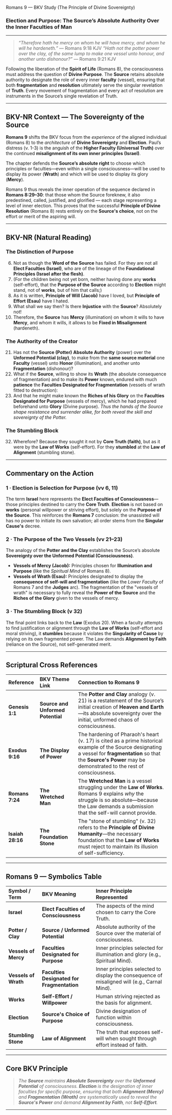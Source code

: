 Romans 9 — BKV Study (The Principle of Divine Sovereignty)
### Election and Purpose: The Source’s Absolute Authority Over the Inner Faculties of Man

---

> _“Therefore hath he mercy on whom he will have mercy, and whom he will he hardeneth.”_ — Romans 9:18 KJV
> _“Hath not the potter power over the clay, of the same lump to make one vessel unto honour, and another unto dishonour?”_ — Romans 9:21 KJV

Following the liberation of the **Spirit of Life** (Romans 8), the consciousness must address the question of **Divine Purpose**. The **Source** retains absolute authority to designate the role of every inner **faculty** (vessel), ensuring that both **fragmentation** and **resolution** ultimately serve the singular revelation of **Truth**. Every movement of fragmentation and every act of resolution are instruments in the Source’s single revelation of Truth.

---

## BKV-NR Context — The Sovereignty of the Source

**Romans 9** shifts the BKV focus from the *experience* of the aligned individual (Romans 8) to the *architecture* of **Divine Sovereignty** and **Election**. Paul’s distress (v. 1-3) is the anguish of the **Higher Faculty (Universal Truth)** over the continued **misalignment of its own inner principles (Israel)**.

The chapter defends the **Source’s absolute right** to choose which principles or faculties—even within a single consciousness—will be used to display its power (**Wrath**) and which will be used to display its glory (**Mercy**).

Romans 9 thus reveals the inner operation of the sequence declared in **Romans 8:29–30**: that those whom the Source foreknew, it also predestined, called, justified, and glorified — each stage representing a level of inner election. This proves that the successful **Principle of Divine Resolution** (Romans 8) rests entirely on the **Source's choice**, not on the effort or merit of the aspiring will.

---

## BKV-NR (Natural Reading)  

### **The Distinction of Purpose**

6. Not as though the **Word of the Source** has failed. For they are not all **Elect Faculties (Israel)**, who are of the lineage of the **Foundational Principles (Israel after the flesh)**.
11. (For the children being not yet born, neither having done any **works** (self-effort), that the **Purpose of the Source** according to **Election** might stand, not of **works**, but of him that calls;)
13. As it is written, **Principle of Will (Jacob)** have I loved, but **Principle of Effort (Esau)** have I hated.
14. What shall we say then? Is there **Injustice** with the **Source**? Absolutely not!
18. Therefore, the **Source** has **Mercy** (illumination) on whom it wills to have **Mercy**, and whom it wills, it allows to be **Fixed in Misalignment** (hardeneth).

### **The Authority of the Creator**

21. Has not the **Source (Potter)** **Absolute Authority** (power) over the **Unformed Potential (clay)**, to make from the **same source material** one **Faculty** (vessel) unto **Honor** (illumination), and another unto **Fragmentation** (dishonour)?
22. What if the **Source**, willing to show its **Wrath** (the absolute consequence of fragmentation) and to make its **Power** known, endured with much **patience** the **Faculties Designated for Fragmentation** (vessels of wrath fitted to destruction):
23. And that he might make known the **Riches of his Glory** on the **Faculties Designated for Purpose** (vessels of mercy), which he had prepared beforehand unto **Glory** (Divine purpose).
*Thus the hands of the Source shape resistance and surrender alike, for both reveal the skill and sovereignty of the Potter.*

### **The Stumbling Block**

32. Wherefore? Because they sought it not by **Core Truth (faith)**, but as it were by the **Law of Works** (self-effort). For they **stumbled** at the **Law of Alignment** (stumbling stone).

---

## **Commentary on the Action**

### **1 · Election is Selection for Purpose (vv 6, 11)**
The term **Israel** here represents the **Elect Faculties of Consciousness**—those principles destined to carry the **Core Truth**. **Election** is not based on **works** (personal willpower or striving effort), but solely on the **Purpose of the Source**. This reinforces the **Romans 7** conclusion: the unassisted will has no power to initiate its own salvation; all order stems from the **Singular Cause's** decree.

### **2 · The Purpose of the Two Vessels (vv 21–23)**
The analogy of the **Potter and the Clay** establishes the Source’s absolute **Sovereignty over the Unformed Potential (Consciousness)**.
* **Vessels of Mercy (Jacob):** Principles chosen for **Illumination and Purpose** (like the *Spiritual Mind* of Romans 8).
* **Vessels of Wrath (Esau):** Principles designated to display the **consequence of self-will and fragmentation** (like the *Lower Faculty* of Romans 7 and the **Judges** arc).
The fragmentation of the "vessels of wrath" is necessary to fully reveal the **Power of the Source** and the **Riches of the Glory** given to the vessels of mercy.

### **3 · The Stumbling Block (v 32)**
The final point links back to the **Law** (Exodus 20). When a faculty attempts to find justification or alignment through the **Law of Works** (self-effort and moral striving), it **stumbles** because it violates the **Singularity of Cause** by relying on its own fragmented power. The Law demands **Alignment by Faith** (reliance on the Source), not self-generated merit.

---

## **Scriptural Cross References**

| Reference | BKV Theme Link | Connection to Romans 9 |
| :--- | :--- | :--- |
| **Genesis 1:1** | **Source and Unformed Potential** | The **Potter and Clay** analogy (v. 21) is a restatement of the Source’s initial creation of **Heaven and Earth**—its absolute sovereignty over the initial, unformed chaos of consciousness. |
| **Exodus 9:16** | **The Display of Power** | The hardening of Pharaoh's heart (v. 17) is cited as a prime historical example of the Source designating a vessel for **fragmentation** so that the **Source's Power** may be demonstrated to the rest of consciousness. |
| **Romans 7:24** | **The Wretched Man** | The **Wretched Man** is a vessel struggling under the **Law of Works**. Romans 9 explains *why* the struggle is so absolute—because the Law demands a submission that the self-will cannot provide. |
| **Isaiah 28:16** | **The Foundation Stone** | The "stone of stumbling" (v. 32) refers to the **Principle of Divine Humanity**—the necessary foundation that the **Law of Works** must reject to maintain its illusion of self-sufficiency. |

---

## Romans 9 — Symbolics Table

| **Symbol / Term** | **BKV Meaning** | **Inner Principle Represented** |
| :--- | :--- | :--- |
| **Israel** | **Elect Faculties of Consciousness** | The aspects of the mind chosen to carry the Core Truth. |
| **Potter / Clay** | **Source / Unformed Potential** | Absolute authority of the Source over the material of consciousness. |
| **Vessels of Mercy** | **Faculties Designated for Purpose** | Inner principles selected for illumination and glory (e.g., Spiritual Mind). |
| **Vessels of Wrath** | **Faculties Designated for Fragmentation** | Inner principles selected to display the consequence of misaligned will (e.g., Carnal Mind). |
| **Works** | **Self-Effort / Willpower** | Human striving rejected as the basis for alignment. |
| **Election** | **Source's Choice of Purpose** | Divine designation of function within consciousness. |
| **Stumbling Stone** | **Law of Alignment** | The truth that exposes self-will when sought through effort instead of faith. |

---

## **Core BKV Principle**
> *The **Source** maintains **Absolute Sovereignty** over the **Unformed Potential** of consciousness. **Election** is the designation of inner faculties for specific purpose, ensuring that both **Alignment (Mercy)** and **Fragmentation (Wrath)** are systematically used to reveal the **Source's Power** and demand **Alignment by Faith**, not **Self-Effort**.*

---




